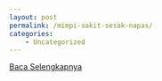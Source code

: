 ```yaml
---
layout: post
permalink: /mimpi-sakit-sesak-napas/
categories:
    - Uncategorized
---
```


[Baca Selengkapnya](/04)